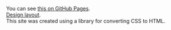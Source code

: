 You can see [this on GitHub Pages].<br>
[Design layout]. <br>
This site was created using a library for converting CSS to HTML.

[this on github pages]: https://ulyanov-programmer.github.io/AskExperts/dist/
[Design layout]: https://www.figma.com/design/Y5xZWZ6Z6NXsVkcJNt7zNN/AskExperts?t=rKIwdMGZgAAQxdNa-0
